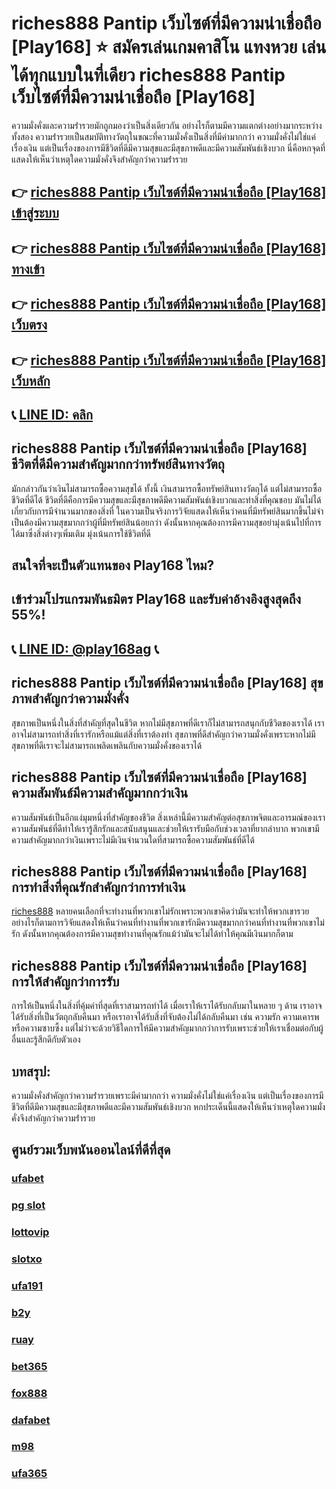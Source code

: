 
# riches888 Pantip เว็บไซต์ที่มีความน่าเชื่อถือ [Play168] ⭐ สมัครเล่นเกมคาสิโน แทงหวย เล่นได้ทุกแบบในที่เดียว riches888 Pantip เว็บไซต์ที่มีความน่าเชื่อถือ [Play168]

ความมั่งคั่งและความร่ํารวยมักถูกมองว่าเป็นสิ่งเดียวกัน อย่างไรก็ตามมีความแตกต่างอย่างมากระหว่างทั้งสอง ความร่ํารวยเป็นสมบัติทางวัตถุในขณะที่ความมั่งคั่งเป็นสิ่งที่มีค่ามากกว่า ความมั่งคั่งไม่ใช่แค่เรื่องเงิน แต่เป็นเรื่องของการมีชีวิตที่ดีมีความสุขและมีสุขภาพดีและมีความสัมพันธ์เชิงบวก นี่คือหกจุดที่แสดงให้เห็นว่าเหตุใดความมั่งคั่งจึงสําคัญกว่าความร่ํารวย

## 👉 [riches888 Pantip เว็บไซต์ที่มีความน่าเชื่อถือ [Play168] เข้าสู่ระบบ](https://bit.ly/3TCj9rY)
## 👉 [riches888 Pantip เว็บไซต์ที่มีความน่าเชื่อถือ [Play168] ทางเข้า](https://bit.ly/3TCj9rY)
## 👉 [riches888 Pantip เว็บไซต์ที่มีความน่าเชื่อถือ [Play168] เว็บตรง](https://bit.ly/3TCj9rY)
## 👉 [riches888 Pantip เว็บไซต์ที่มีความน่าเชื่อถือ [Play168] เว็บหลัก](https://bit.ly/3TCj9rY)
## 📞 [LINE ID: คลิก](https://line.me/R/ti/p/@342mcrfd)

## riches888 Pantip เว็บไซต์ที่มีความน่าเชื่อถือ [Play168] ชีวิตที่ดีมีความสําคัญมากกว่าทรัพย์สินทางวัตถุ

มักกล่าวกันว่าเงินไม่สามารถซื้อความสุขได้ ทั้งนี้ เงินสามารถซื้อทรัพย์สินทางวัตถุได้ แต่ไม่สามารถซื้อชีวิตที่ดีได้ ชีวิตที่ดีคือการมีความสุขและมีสุขภาพดีมีความสัมพันธ์เชิงบวกและทําสิ่งที่คุณชอบ มันไม่ได้เกี่ยวกับการมีจํานวนมากของสิ่งที่ ในความเป็นจริงการวิจัยแสดงให้เห็นว่าคนที่มีทรัพย์สินมากขึ้นไม่จําเป็นต้องมีความสุขมากกว่าผู้ที่มีทรัพย์สินน้อยกว่า ดังนั้นหากคุณต้องการมีความสุขอย่ามุ่งเน้นไปที่การได้มาซึ่งสิ่งต่างๆเพิ่มเติม มุ่งเน้นการใช้ชีวิตที่ดี

## สนใจที่จะเป็นตัวแทนของ Play168 ไหม?
## เข้าร่วมโปรแกรมพันธมิตร Play168 และรับค่าอ้างอิงสูงสุดถึง 55%!
## 📞 [LINE ID: @play168ag](https://bit.ly/3RSGiFl) 📞

## riches888 Pantip เว็บไซต์ที่มีความน่าเชื่อถือ [Play168] สุขภาพสําคัญกว่าความมั่งคั่ง

สุขภาพเป็นหนึ่งในสิ่งที่สําคัญที่สุดในชีวิต หากไม่มีสุขภาพที่ดีเราก็ไม่สามารถสนุกกับชีวิตของเราได้ เราอาจไม่สามารถทําสิ่งที่เรารักหรือแม้แต่สิ่งที่เราต้องทํา สุขภาพที่ดีสําคัญกว่าความมั่งคั่งเพราะหากไม่มีสุขภาพที่ดีเราจะไม่สามารถเพลิดเพลินกับความมั่งคั่งของเราได้

## riches888 Pantip เว็บไซต์ที่มีความน่าเชื่อถือ [Play168] ความสัมพันธ์มีความสําคัญมากกว่าเงิน

ความสัมพันธ์เป็นอีกแง่มุมหนึ่งที่สําคัญของชีวิต สิ่งเหล่านี้มีความสําคัญต่อสุขภาพจิตและอารมณ์ของเรา ความสัมพันธ์ที่ดีทําให้เรารู้สึกรักและสนับสนุนและช่วยให้เรารับมือกับช่วงเวลาที่ยากลําบาก พวกเขามีความสําคัญมากกว่าเงินเพราะไม่มีเงินจํานวนใดที่สามารถซื้อความสัมพันธ์ที่ดีได้

## riches888 Pantip เว็บไซต์ที่มีความน่าเชื่อถือ [Play168] การทําสิ่งที่คุณรักสําคัญกว่าการทําเงิน

[riches888](https://atom.io/packages/riches888) หลายคนเลือกที่จะทํางานที่พวกเขาไม่รักเพราะพวกเขาคิดว่ามันจะทําให้พวกเขารวย อย่างไรก็ตามการวิจัยแสดงให้เห็นว่าคนที่ทํางานที่พวกเขารักมีความสุขมากกว่าคนที่ทํางานที่พวกเขาไม่รัก ดังนั้นหากคุณต้องการมีความสุขทํางานที่คุณรักแม้ว่ามันจะไม่ได้ทําให้คุณมีเงินมากก็ตาม

## riches888 Pantip เว็บไซต์ที่มีความน่าเชื่อถือ [Play168] การให้สําคัญกว่าการรับ

การให้เป็นหนึ่งในสิ่งที่คุ้มค่าที่สุดที่เราสามารถทําได้ เมื่อเราให้เราได้รับกลับมาในหลาย ๆ ด้าน เราอาจได้รับสิ่งที่เป็นวัตถุกลับคืนมา หรือเราอาจได้รับสิ่งที่จับต้องไม่ได้กลับคืนมา เช่น ความรัก ความเคารพ หรือความซาบซึ้ง แต่ไม่ว่าจะด้วยวิธีใดการให้มีความสําคัญมากกว่าการรับเพราะช่วยให้เราเชื่อมต่อกับผู้อื่นและรู้สึกดีกับตัวเอง

## บทสรุป:

ความมั่งคั่งสําคัญกว่าความร่ํารวยเพราะมีค่ามากกว่า ความมั่งคั่งไม่ใช่แค่เรื่องเงิน แต่เป็นเรื่องของการมีชีวิตที่ดีมีความสุขและมีสุขภาพดีและมีความสัมพันธ์เชิงบวก หกประเด็นนี้แสดงให้เห็นว่าเหตุใดความมั่งคั่งจึงสําคัญกว่าความร่ํารวย

## ศูนย์รวมเว็บพนันออนไลน์ที่ดีที่สุด
### [ufabet](https://atom.io/packages/ufabet)
### [pg slot](https://atom.io/themes/pg%20slot)
### [lottovip](https://atom.io/packages/lottovip)
### [slotxo](https://atom.io/packages/slotxo)
### [ufa191](https://atom.io/packages/ufa191)
### [b2y](https://atom.io/packages/b2y)
### [ruay](https://atom.io/themes/ruay)
### [bet365](https://atom.io/packages/bet365)
### [fox888](https://atom.io/packages/fox888)
### [dafabet](https://atom.io/packages/dafabet)
### [m98](https://atom.io/packages/m98)
### [ufa365](https://atom.io/packages/ufa365)